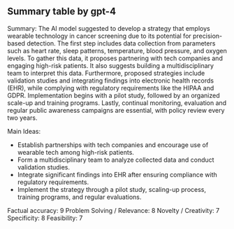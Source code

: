 ## Summary table by gpt-4
Summary: 
The AI model suggested to develop a strategy that employs wearable technology in cancer screening due to its potential for precision-based detection. The first step includes data collection from parameters such as heart rate, sleep patterns, temperature, blood pressure, and oxygen levels. To gather this data, it proposes partnering with tech companies and engaging high-risk patients. It also suggests building a multidisciplinary team to interpret this data. Furthermore, proposed strategies include validation studies and integrating findings into electronic health records (EHR), while complying with regulatory requirements like the HIPAA and GDPR. Implementation begins with a pilot study, followed by an organized scale-up and training programs. Lastly, continual monitoring, evaluation and regular public awareness campaigns are essential, with policy review every two years.

Main Ideas: 
- Establish partnerships with tech companies and encourage use of wearable tech among high-risk patients.
- Form a multidisciplinary team to analyze collected data and conduct validation studies.
- Integrate significant findings into EHR after ensuring compliance with regulatory requirements.
- Implement the strategy through a pilot study, scaling-up process, training programs, and regular evaluations.

Factual accuracy: 9
Problem Solving / Relevance: 8
Novelty / Creativity: 7
Specificity: 8
Feasibility: 7